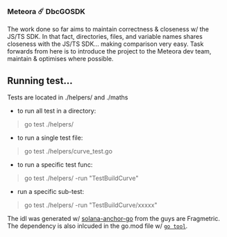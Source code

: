 ### Meteora ☄️ DbcGOSDK

The work done so far aims to maintain correctness & closeness w/ the JS/TS SDK. In that fact, directories, files, and variable names shares closeness with the JS/TS SDK... making comparison very easy. Task forwards from here is to introduce the project to the Meteora dev team, maintain & optimises where possible.

## Running test...

Tests are located in ./helpers/ and ./maths

- to run all test in a directory:

 > go test ./helpers/

- to run a single test file:

> go test ./helpers/curve_test.go

- to run a specific test func:

> go test ./helpers/ -run "TestBuildCurve"

- run a specific sub-test:

> go test ./helpers/ -run "TestBuildCurve/xxxxx"


The idl was generated w/ [solana-anchor-go](https://github.com/fragmetric-labs/solana-anchor-go) from the guys are Fragmetric. The dependency is also inlcuded in the go.mod file w/ [`go tool`](https://www.bytesizego.com/blog/go-124-tool-directive).
